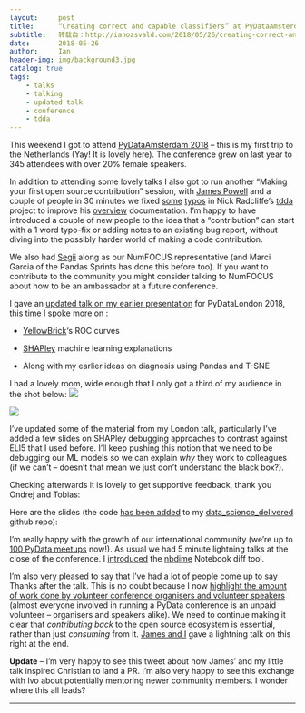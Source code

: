 ```yaml
---
layout:     post
title:      “Creating correct and capable classifiers” at PyDataAmsterdam 2018
subtitle:   转载自：http://ianozsvald.com/2018/05/26/creating-correct-and-capable-classifiers-at-pydataamsterdam-2018/
date:       2018-05-26
author:     Ian
header-img: img/background3.jpg
catalog: true
tags:
    - talks
    - talking
    - updated talk
    - conference
    - tdda
---
```


This weekend I got to attend [PyDataAmsterdam 2018](https://pydata.org/amsterdam2018/schedule) – this is my first trip to the Netherlands (Yay! It is lovely here). The conference grew on last year to 345 attendees with over 20% female speakers.

In addition to attending some lovely talks I also got to run another “Making your first open source contribution” session, with [James Powell](http://seriously.dontusethiscode.com/) and a couple of people in 30 minutes we fixed [some](https://github.com/tdda/tdda/pull/11) [typos](https://github.com/tdda/tdda/pull/10) in Nick Radcliffe’s [tdda](https://github.com/tdda/tdda) project to improve his [overview](http://tdda.readthedocs.io/en/latest/overview.html) documentation. I’m happy to have introduced a couple of new people to the idea that a “contribution” can start with a 1 word typo-fix or adding notes to an existing bug report, without diving into the possibly harder world of making a code contribution.

We also had [Segii](https://twitter.com/dontusethiscode/status/1000772525889150977) along as our NumFOCUS representative (and Marci Garcia of the Pandas Sprints has done this before too). If you want to contribute to the community you might consider talking to NumFOCUS about how to be an ambassador at a future conference.

I gave an [updated talk on my earlier presentation](http://ianozsvald.com/2018/04/30/pydatalondon-2018-and-creating-correct-and-capable-classifiers) for PyDataLondon 2018, this time I spoke more on :

- [YellowBrick](https://github.com/DistrictDataLabs/yellowbrick)‘s ROC curves

- [SHAPley](https://github.com/slundberg/shap) machine learning explanations

- Along with my earlier ideas on diagnosis using Pandas and T-SNE


I had a lovely room, wide enough that I only got a third of my audience in the shot below:
![](http://ianozsvald.com/wp-content/uploads/2018/05/pydataamsterdam2018_creatingcorrectclassifiers_talk.jpg)

![](http://ianozsvald.com/wp-content/uploads/2018/05/pydataamsterdam2018_creatingcorrectclassifiers_talk.jpg)


I’ve updated some of the material from my London talk, particularly I’ve added a few slides on SHAPley debugging approaches to contrast against ELI5 that I used before. I’ll keep pushing this notion that we need to be debugging our ML models so we can explain *why* they work to colleagues (if we can’t – doesn’t that mean we just don’t understand the black box?).

Checking afterwards it is lovely to get supportive feedback, thank you Ondrej and Tobias:





Here are the slides (the code [has been added](https://github.com/ianozsvald/data_science_delivered/blob/master/ml_creating_correct_capable_classifiers.ipynb) to my [data_science_delivered](https://github.com/ianozsvald/data_science_delivered) github repo):


I’m really happy with the growth of our international community (we’re up to [100 PyData meetups](https://www.meetup.com/pro/pydata) now!). As usual we had 5 minute lightning talks at the close of the conference. I [introduced](https://twitter.com/sciencedryad/status/1000747797455482880) the [nbdime](http://nbdime.readthedocs.io/en/stable) Notebook diff tool.

I’m also very pleased to say that I’ve had a lot of people come up to say Thanks after the talk. This is no doubt because I now [highlight the amount of work done by volunteer conference organisers and volunteer speakers](https://twitter.com/cheukting_ho/status/1000286695936360450) (almost everyone involved in running a PyData conference is an unpaid volunteer – organisers and speakers alike). We need to continue making it clear that *contributing back* to the open source ecosystem is essential, rather than just *consuming* from it. [James and I](https://twitter.com/sciencedryad/status/1000751404963848192) gave a lightning talk on this right at the end.

**Update** – I’m very happy to see this tweet about how James’ and my little talk inspired Christian to land a PR. I’m also very happy to see this exchange with Ivo about potentially mentoring newer community members. I wonder where this all leads?





---

